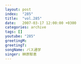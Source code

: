 ```yaml
---
layout: post
index:  "285"
title:  "vol.285"
date:   2007-03-17 12:00:00 +0300
categories: archive
tags: []
youtube: "285"
greetingM: 
greetingT: 
songName: バス通学
singer: 榊原郁恵
---
```

